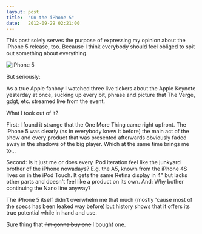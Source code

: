 ```yaml
---
layout: post
title:  "On the iPhone 5"
date:   2012-09-29 02:21:00
---
```


This post solely serves the purpose of expressing my opinion about the iPhone 5 release, too. Because I think everybody should feel obliged to spit out something about everything.

![iPhone 5](http://cl.ly/UXKa/iphone5.jpg)

But seriously:

As a true Apple fanboy I watched three live tickers about the Apple Keynote yesterday at once, sucking up every bit, phrase and picture that The Verge, gdgt, etc. streamed live from the event.

What I took out of it?

First: I found it strange that the One More Thing came right upfront. The iPhone 5 was clearly (as in everybody knew it before) the main act of the show and every product that was presented afterwards obviously faded away in the shadows of the big player. Which at the same time brings me to…

Second: Is it just me or does every iPod iteration feel like the junkyard brother of the iPhone nowadays? E.g. the A5, known from the iPhone 4S lives on in the iPod Touch. It gets the same Retina display in 4" but lacks other parts and doesn't feel like a product on its own. And: Why bother continuing the Nano line anyway?

The iPhone 5 itself didn't overwhelm me that much (mostly 'cause most of the specs has been leaked way before) but history shows that it offers its true potential while in hand and use.

Sure thing that <strike>I'm gonna buy one</strike> I bought one.
